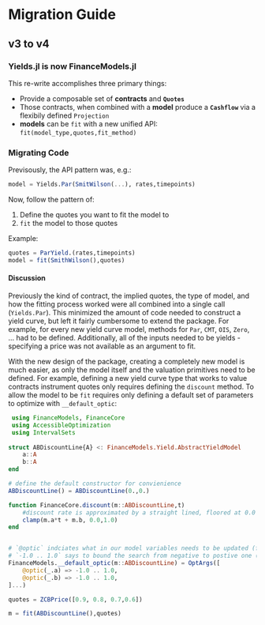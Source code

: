 # Migration Guide

## v3 to v4

### Yields.jl is now FinanceModels.jl


This re-write accomplishes three primary things:

- Provide a composable set of **contracts** and **`Quotes`** 
- Those contracts, when combined with a **model** produce a **`Cashflow`** via a flexibily defined `Projection`
- **models** can be `fit` with a new unified API: `fit(model_type,quotes,fit_method)` 

### Migrating Code

Previsously, the API pattern was, e.g.:

```julia
model = Yields.Par(SmitWilson(...), rates,timepoints)
```

Now, follow the pattern of:

1. Define the quotes you want to fit the model to
2. `fit` the model to those quotes

Example:

```julia
quotes = ParYield.(rates,timepoints)
model = fit(SmithWilson(),quotes)
```

#### Discussion

Previously the kind of contract, the implied quotes, the type of model, and how the fitting process worked were all combined into a single call (`Yields.Par`). This minimized the amount of code needed to construct a yield curve, but left it fairly cumbersome to extend the package. For example, for every new yield curve model, methods for `Par`, `CMT`, `OIS`, `Zero`, ... had to be defined. Additionally, all of the inputs needed to be yields - specifying a price was not available as an argument to fit. 

With the new design of the package, creating a completely new model is much easier, as only the model itself and the valuation primitives need to be defined. For example, defining a new yield curve type that works to value contracts instrument quotes only requires defining the `discount` method. To allow the model to be `fit` requires only defining a default set of parameters to optimize with `__default_optic`:

```julia
 using FinanceModels, FinanceCore
 using AccessibleOptimization 
 using IntervalSets
 
struct ABDiscountLine{A} <: FinanceModels.Yield.AbstractYieldModel
    a::A
    b::A
end

# define the default constructor for convienience
ABDiscountLine() = ABDiscountLine(0.,0.)

function FinanceCore.discount(m::ABDiscountLine,t)
    #discount rate is approximated by a straight lined, floored at 0.0 and capped at 1.0
    clamp(m.a*t + m.b, 0.0,1.0) 
end


# `@optic` indciates what in our model variables needs to be updated (from AccessibleOptimization.jl)
# `-1.0 .. 1.0` says to bound the search from negative to postive one (from IntervalSets.jl)
FinanceModels.__default_optic(m::ABDiscountLine) = OptArgs([
    @optic(_.a) => -1.0 .. 1.0,
    @optic(_.b) => -1.0 .. 1.0,
]...)

quotes = ZCBPrice([0.9, 0.8, 0.7,0.6])

m = fit(ABDiscountLine(),quotes)
```